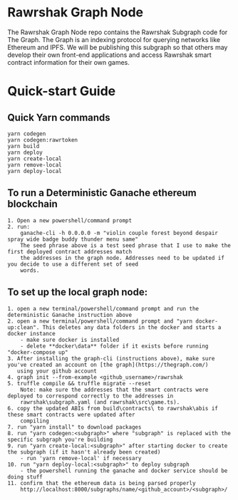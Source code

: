 # Rawrshak Graph Node 
The Rawrshak Graph Node repo contains the Rawrshak Subgraph code for The Graph. The Graph is an indexing protocol for querying networks like Ethereum and IPFS. We will be publishing this subgraph so that others may develop their own front-end applications and access Rawrshak smart contract information for their own games. 

# Quick-start Guide

## Quick Yarn commands
    yarn codegen
    yarn codegen:rawrtoken
    yarn build
    yarn deploy
    yarn create-local
    yarn remove-local
    yarn deploy-local

## To run a Deterministic Ganache ethereum blockchain
    1. Open a new powershell/command prompt
    2. run:
        ganache-cli -h 0.0.0.0 -m "violin couple forest beyond despair spray wide badge buddy thunder menu same"
        The seed phrase above is a test seed phrase that I use to make the first deployed contract addresses match
        the addresses in the graph node. Addresses need to be updated if you decide to use a different set of seed
        words.
    
## To set up the local graph node:
    1. open a new terminal/powershell/command prompt and run the deterministic Ganache instruction above
    2. open a new terminal/powershell/command prompt and "yarn docker-up:clean". This deletes any data folders in the docker and starts a docker instance
        - make sure docker is installed
        - delete **docker\data** folder if it exists before running "docker-compose up"
    3. After installing the graph-cli (instructions above), make sure you've created an account on [the graph](https://thegraph.com/)
       using your github account
    4. graph init --from-example <github_username>/rawrshak
    5. truffle compile && truffle migrate --reset
        Note: make sure the addresses that the smart contracts were deployed to correspond correctly to the addresses in 
        rawrshak\subgraph.yaml (and rawrshak\src\game.ts).
    6. copy the updated ABIs from build\contracts\ to rawrshak\abis if these smart contracts were updated after 
        compiling
    7. run "yarn install" to download packages
    8. run "yarn codegen:<subgraph>" where "subgraph" is replaced with the specific subgraph you're building
    9. run "yarn create-local:<subgraph>" after starting docker to create the subgraph (if it hasn't already been created)
        - run 'yarn remove-local' if necessary
    10. run "yarn deploy-local:<subgraph>" to deploy subgraph 
        - the powershell running the ganache and docker service should be doing stuff
    11. confirm that the ethereum data is being parsed properly
        http://localhost:8000/subgraphs/name/<github_account>/<subgraph>/